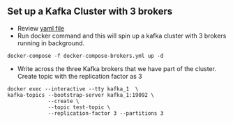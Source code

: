 ## Set up a Kafka Cluster with 3 brokers

- Review [yaml file ](docker-compose-brokers.yaml)
- Run docker command and this will spin up a kafka cluster with 3 brokers running in background.
```
docker-compose -f docker-compose-brokers.yml up -d 
```
- Write across the three Kafka brokers that we have part of the cluster. Create topic with the replication factor as 3
```
docker exec --interactive --tty kafka_1  \
kafka-topics --bootstrap-server kafka_1:19092 \
             --create \
             --topic test-topic \
             --replication-factor 3 --partitions 3
```

